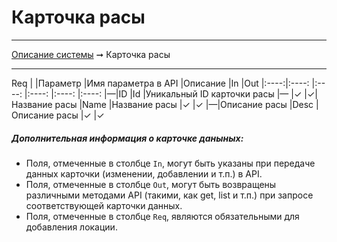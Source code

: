 # Карточка расы

----
[Описание системы](../index.md) ➞ Карточка расы

----

Req | |Параметр 		|Имя параметра в API	|Описание						|In		|Out
|:----:|:----:			|:----:					|:----:							|:----:	|:----:
|—|ID				|Id						|Уникальный ID карточки расы	|—		|✓
|✓|Название расы	|Name					|Название расы					|✓		|✓
|—|Описание расы	|Desc					|Описание расы					|✓		|✓


##### Дополнительная информация о карточке даныных:
* Поля, отмеченные в столбце `In`, могут быть указаны при передаче данных карточки (изменении, добавлении и т.п.) в API.
* Поля, отмеченные в столбце `Out`, могут быть возвращены различными методами API (такими, как get, list и т.п.) при запросе соответствующей карточки данных.
* Поля, отмеченные в столбце `Req`, являются обязательными для добавления локации.
